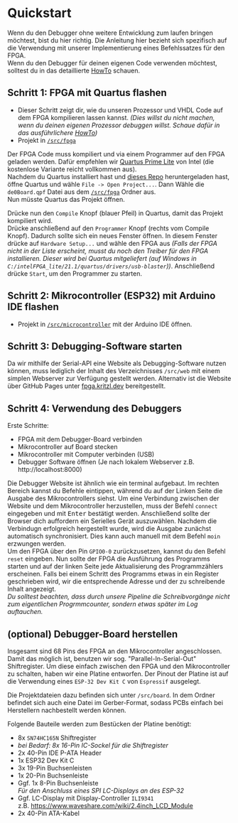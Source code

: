 # Quickstart

Wenn du den Debugger ohne weitere Entwicklung zum laufen bringen möchtest, bist du hier richtig. Die Anleitung hier bezieht sich spezifisch auf die Verwendung mit unserer Implementierung eines Befehlssatzes für den FPGA.  
Wenn du den Debugger für deinen eigenen Code verwenden möchtest, solltest du in das detaillierte [HowTo](/docs/HowTo) schauen.

## Schritt 1: FPGA mit Quartus flashen
- Dieser Schritt zeigt dir, wie du unseren Prozessor und VHDL Code auf dem FPGA kompilieren lassen kannst. *(Dies willst du nicht machen, wenn du deinen eigenen Prozessor debuggen willst. Schaue dafür in das ausführlichere [HowTo](/docs/HowTo))* 
- Projekt in [`/src/fpga`](https://github.com/kritzl/FPGA-Debugger/tree/main/src/fpga)

Der FPGA Code muss kompiliert und via einem Programmer auf den FPGA geladen werden. Dafür empfehlen wir [Quartus Prime Lite](https://www.intel.de/content/www/de/de/software/programmable/quartus-prime/download.html) von Intel (die kostenlose Variante reicht vollkommen aus).  
Nachdem du Quartus installiert hast und [dieses Repo](https://github.com/kritzl/FPGA-Debugger) heruntergeladen hast, öffne Quartus und wähle `File -> Open Project...`. Dann Wähle die `de0Board.qpf` Datei aus dem [`/src/fpga`](https://github.com/kritzl/FPGA-Debugger/tree/main/src/fpga) Ordner aus.  
Nun müsste Quartus das Projekt öffnen.

Drücke nun den `Compile` Knopf (blauer Pfeil) in Quartus, damit das Projekt kompiliert wird.  
Drücke anschließend auf den `Programmer` Knopf (rechts vom Compile Knopf). Dadurch sollte sich ein neues Fenster öffnen. In diesem Fenster drücke auf `Hardware Setup...` und wähle den FPGA aus *(Falls der FPGA nicht in der Liste erscheint, musst du noch den Treiber für den FPGA installieren. Dieser wird bei Quartus mitgeliefert (auf Windows in `C:/intelFPGA_lite/21.1/quartus/drivers/usb-blaster`))*. Anschließend drücke `Start`, um den Programmer zu starten.

## Schritt 2: Mikrocontroller (ESP32) mit Arduino IDE flashen
 - Projekt in [`/src/microcontroller`](https://github.com/kritzl/FPGA-Debugger/tree/main/src/microcontroller) mit der Arduino IDE öffnen.

## Schritt 3: Debugging-Software starten
Da wir mithilfe der Serial-API eine Website als Debugging-Software nutzen können, muss lediglich der Inhalt des Verzeichnisses `/src/web` mit einem simplen Webserver zur Verfügung gestellt werden. Alternativ ist die Website über GitHub Pages unter [fpga.kritzl.dev](https://fpga.kritzl.dev) bereitgestellt.

## Schritt 4: Verwendung des Debuggers
Erste Schritte:
- FPGA mit dem Debugger-Board verbinden
- Mikrocontroller auf Board stecken
- Mikrocontroller mit Computer verbinden (USB)
- Debugger Software öffnen (Je nach lokalem Webserver z.B. http://localhost:8000)

Die Debugger Website ist ähnlich wie ein terminal aufgebaut.
Im rechten Bereich kannst du Befehle eintippen, während du auf der Linken Seite die Ausgabe des Mikrocontrollers siehst.
Um eine Verbindung zwischen der Website und dem Mikrocontroller herzustellen, muss der Befehl `connect` eingegeben und mit <kbd>Enter</kbd> bestätigt werden.
Anschließend sollte der Browser dich auffordern ein Serielles Gerät auszuwählen. Nachdem die Verbindugn erfolgreich hergestellt wurde, wird die Ausgabe zunächst automatisch synchronisiert. Dies kann auch manuell mit dem Befehl `moin` erzwungen werden.  
Um den FPGA über den Pin `GPIO0-0` zurückzusetzen, kannst du den Befehl `reset` eingeben. Nun sollte der FPGA die Ausführung des Programms starten und auf der linken Seite jede Aktualisierung des Programmzählers erscheinen. Falls bei einem Schritt des Programms etwas in ein Register geschrieben wird, wir die entsprechende Adresse und der zu schreibende Inhalt angezeigt.  
*Du solltest beachten, dass durch unsere Pipeline die Schreibvorgänge nicht zum eigentlichen Progrmmcounter, sondern etwas später im Log auftauchen.*

## (optional) Debugger-Board herstellen
Insgesamt sind 68 Pins des FPGA an den Mikrocontroller angeschlossen. Damit das möglich ist, benutzen wir sog. "Parallel-In-Serial-Out" Shiftregister.
Um diese einfach zwischen den FPGA und den Mikrocontroller zu schalten, haben wir eine Platine entworfen. Der Pinout der Platine ist auf die Verwendung eines `ESP-32 Dev Kit C` von `Espressif` ausgelegt.

Die Projektdateien dazu befinden sich unter `/src/board`. In dem Ordner befindet sich auch eine Datei im Gerber-Format, sodass PCBs einfach bei Herstellern nachbestellt werden können.

Folgende Bauteile werden zum Bestücken der Platine benötigt:
- 8x `SN74HC165N` Shiftregister
- *bei Bedarf: 8x 16-Pin IC-Sockel für die Shiftregister*
- 2x 40-Pin IDE P-ATA Header
- 1x ESP32 Dev Kit C
- 3x 19-Pin Buchsenleisten
- 1x 20-Pin Buchsenleiste
- Ggf. 1x 8-Pin Buchsenleiste  
  *Für den Anschluss eines SPI LC-Displays an des ESP-32*
- Ggf. LC-Display mit Display-Controller `ILI9341`  
  z.B. https://www.waveshare.com/wiki/2.4inch_LCD_Module
- 2x 40-Pin ATA-Kabel